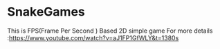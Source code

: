 # SnakeGames
This is FPS(Frame Per Second ) Based 2D simple game 
For more details :https://www.youtube.com/watch?v=aJ1FP1GfWLY&t=1380s
